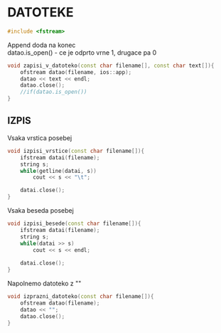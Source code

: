 <h1>DATOTEKE</h1>

```cpp
#include <fstream>
```
Append doda na konec\
datao.is_open() - ce je odprto vrne 1, drugace pa 0
```cpp
void zapisi_v_datoteko(const char filename[], const char text[]){
    ofstream datao(filename, ios::app); 
    datao << text << endl;
    datao.close();
    //if(datao.is_open())
}
```

<h2>IZPIS</h2>
Vsaka vrstica posebej

```cpp
void izpisi_vrstice(const char filename[]){
    ifstream datai(filename);
    string s;
    while(getline(datai, s))
        cout << s << "\t";

    datai.close();
}
```
Vsaka beseda posebej
```cpp
void izpisi_besede(const char filename[]){
    ifstream datai(filename);
    string s;
    while(datai >> s)
        cout << s << endl;
    
    datai.close();
}
```

Napolnemo datoteko z ""
```cpp
void izprazni_datoteko(const char filename[]){
    ofstream datao(filename);
    datao << "";
    datao.close();
}
```
